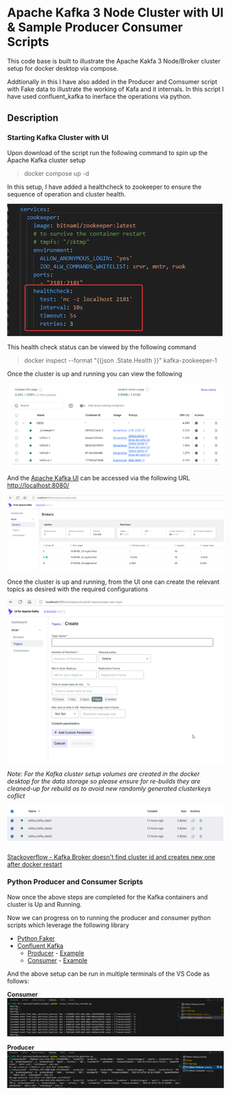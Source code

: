 # Apache Kafka 3 Node Cluster with UI & Sample Producer Consumer Scripts

This code base is built to illustrate the Apache Kakfa 3 Node/Broker cluster setup for docker desktop via compose. 

Addtionally in this I have also added in the Producer and Comsumer script with Fake data to illustrate the working of Kafa and it internals. In this script I have used confluent_kafka to inerface the operations via python. 

## Description

### Starting Kafka Cluster with UI

Upon download of the script run the following command to spin up the Apache Kafka cluster setup

> docker compose up -d

In this setup, I have added a healthcheck to zookeeper to ensure the sequence of operation and cluster health. 

![Zookeeper Helthcheck](img/Code_vRx6EYjTxE.png)

This health check status can be viewed by the following command

> docker inspect --format "{{json .State.Health }}" kafka-zookeeper-1

Once the cluster is up and running you can view the following

![Kafka Containers](img/Docker_Desktop_oAUT5mhhy8.png)

And the [Apache Kafka UI](https://github.com/provectus/kafka-ui) can be accessed via the following URL [http://localhost:8080/](http://localhost:8080/)

![Apache Kafka UI](img/msedge_4IqCxfaENX.png)

Once the cluster is up and running, from the UI one can create the relevant topics as desired with the required configurations

![Kafka UI Create Topic](img/msedge_aIR3Vo2P93.png)

*Note: For the Kafka cluster setup volumes are created in the docker desktop for the data storage so please ensure for re-builds they are cleaned-up for rebuild as to avoid new randomly generated clusterkeys coflict*

![Kafka Cluster Volume](img/Docker_Desktop_JTAZA49n9p.png)

[Stackoverflow - Kafka Broker doesn't find cluster id and creates new one after docker restart](https://stackoverflow.com/questions/59592518/kafka-broker-doesnt-find-cluster-id-and-creates-new-one-after-docker-restart)

### Python Producer and Consumer Scripts

Now once the above steps are completed for the Kafka containers and cluster is Up and Running.

Now we can progress on to running the producer and consumer python scripts which leverage the following library

- [Python Faker](https://faker.readthedocs.io/en/stable/index.html)
- [Confluent Kafka](https://docs.confluent.io/kafka-clients/python/current/overview.html#python-installation)
    - [Producer](https://docs.confluent.io/kafka-clients/python/current/overview.html#initialization) - [Example](https://developer.confluent.io/get-started/python/#build-producer)
    - [Consumer](https://docs.confluent.io/kafka-clients/python/current/overview.html#id1) - [Example](https://developer.confluent.io/get-started/python/#build-consumer)

And the above setup can be run in multiple terminals of the VS Code as follows: 

**Consumer**
![Terminal Consumer](img/Code_KrsRWqE61M.png)

**Producer**
![Terminal Producer](img/Code_81zh4WzIa5.png)

